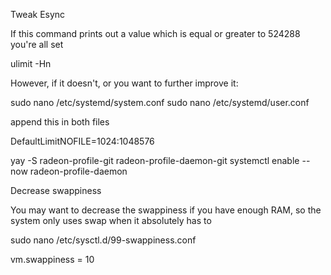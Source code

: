 Tweak Esync

If this command prints out a value which is equal or greater to 524288 you're all set

ulimit -Hn

However, if it doesn't, or you want to further improve it:

sudo nano /etc/systemd/system.conf
sudo nano /etc/systemd/user.conf

append this in both files

DefaultLimitNOFILE=1024:1048576


yay -S radeon-profile-git radeon-profile-daemon-git
systemctl enable --now radeon-profile-daemon


Decrease swappiness

You may want to decrease the swappiness if you have enough RAM, so the system only uses swap when it absolutely has to

sudo nano /etc/sysctl.d/99-swappiness.conf

vm.swappiness = 10
